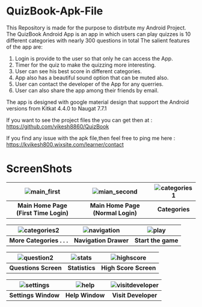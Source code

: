 # QuizBook-Apk-File
This Repository is made for the purpose to distrbute my Android Project.
The QuizBook Android App is an app in which users can play quizzes is 10 different categories with nearly 300 questions in total
The salient features of the app are:
   1. Login is provide to the user so that only he can access the App.
   2. Timer for the quiz to make the quizzing more interesting.
   3. User can see his best score in different categories.
   4. App also has a beautiful sound option that can be muted also.
   5. User can contact the developer of the App for any querries.
   6. User can also share the app among their friends by email.
   
The app is designed with google material design that support the Android versions from Kitkat 4.4.0 to Naugat 7.7.1 

If you want to see the project files the you can get then at : https://github.com/vikesh8860/QuizBook

If you find any issue with the apk file,then feel free to ping me here : https://kvikesh800.wixsite.com/learner/contact


# ScreenShots
| ![main_first](https://user-images.githubusercontent.com/11665612/27259081-878e3e14-5428-11e7-8232-0819cef68906.png) | ![mian_second](https://user-images.githubusercontent.com/11665612/27259088-ad4e6552-5428-11e7-8b65-d7c01781345a.png) | ![categories1](https://user-images.githubusercontent.com/11665612/27259090-b33470d8-5428-11e7-987c-8bfa12f8b3f0.png) |
|:---:|:---:|:---:|
| **Main Home Page (First Time Login)** | **Main Home Page (Normal Login)** | **Categories** |

| ![categories2](https://user-images.githubusercontent.com/11665612/27259091-b6c24770-5428-11e7-9dc7-d9c2b7a7eee1.png) | ![navigation](https://user-images.githubusercontent.com/11665612/27259094-c45c7086-5428-11e7-8b94-a3d6718b1259.png) | ![play](https://user-images.githubusercontent.com/11665612/27259095-c80fec12-5428-11e7-8c02-794b87c59e59.png) |
|:---:|:---:|:---:|
| **More Categories . . .** | **Navigation Drawer** | **Start the game** |

| ![question2](https://user-images.githubusercontent.com/11665612/27259097-d2685a32-5428-11e7-8b04-d74c18d26952.png) | ![stats](https://user-images.githubusercontent.com/11665612/27259099-d7e85c78-5428-11e7-85f1-4372122c356f.png) | ![highscore](https://user-images.githubusercontent.com/11665612/27259101-ddca2cde-5428-11e7-927a-63481ec88d92.png) |
|:---:|:---:|:---:|
| **Questions Screen** | **Statistics** | **High Score Screen** |


| ![settings](https://user-images.githubusercontent.com/11665612/27259103-e20f57d8-5428-11e7-9060-da9c622fa7b6.png) | ![help](https://user-images.githubusercontent.com/11665612/27259105-e5069b4a-5428-11e7-812a-865bf364cda7.png) | ![visitdeveloper](https://user-images.githubusercontent.com/11665612/27259107-e8d11fac-5428-11e7-8cc1-dad6e6e6105e.png) |
|:---:|:---:|:---:|
| **Settings Window** | **Help Window** | **Visit Developer** |
